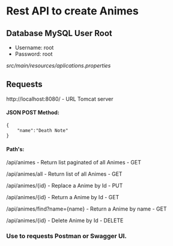 # Rest API to create Animes

## Database MySQL User Root
- Username: root
- Password: root

*src/main/resources/aplications.properties*

## Requests

http://localhost:8080/ - URL Tomcat server

#### JSON POST Method:
```
{
    "name":"Death Note"
}
```

#### Path's:

/api/animes - Return list paginated of all Animes - GET 

/api/animes/all - Return list of all Animes - GET 

/api/animes/{id} - Replace a Anime by Id - PUT

/api/animes/{id} - Return a Anime by Id - GET

/api/animes/find?name={name} - Return a Anime by name - GET

/api/animes/{id} - Delete Anime by Id - DELETE

### Use to requests Postman or Swagger UI.
